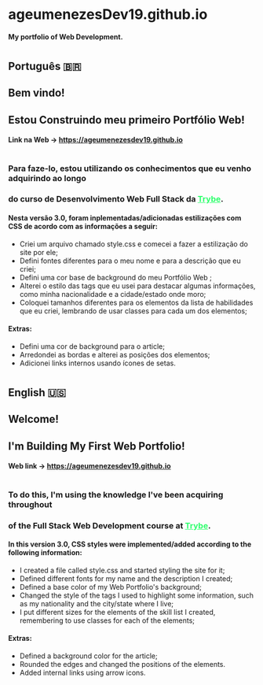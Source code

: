 # ageumenezesDev19.github.io
#### My portfolio of Web Development.

#

## Português 🇧🇷 

## Bem vindo!
## Estou Construindo meu primeiro Portfólio Web!

#### Link na Web -> https://ageumenezesdev19.github.io

#

### Para faze-lo, estou utilizando os conhecimentos que eu venho adquirindo ao longo
### do curso de Desenvolvimento Web Full Stack da <a href="https://www.betrybe.com" target="_blank" rel="noopener noreferrer" style="color: rgb(47, 255, 109);">Trybe</a>.

#### Nesta versão 3.0, foram inplementadas/adicionadas estilizações com CSS de acordo com as informações a seguir:

- Criei um arquivo chamado style.css e comecei a fazer a estilização do site por ele;
- Defini fontes diferentes para o meu nome e para a descrição que eu criei;
- Defini uma cor base de background do meu Portfólio Web ;
- Alterei o estilo das tags que eu usei para destacar algumas informações, como minha nacionalidade e a cidade/estado onde moro;
- Coloquei tamanhos diferentes para os elementos da lista de habilidades que eu criei, lembrando de usar classes para cada um dos elementos;

#### Extras:
- Defini uma cor de background para o article;
- Arredondei as bordas e alterei as posições dos elementos;
- Adicionei links internos usando ícones de setas.

#

## English 🇺🇸

## Welcome!
## I'm Building My First Web Portfolio!

#### Web link -> https://ageumenezesdev19.github.io

#

### To do this, I'm using the knowledge I've been acquiring throughout
### of the Full Stack Web Development course at <a href="https://www.betrybe.com" target="_blank" rel="noopener noreferrer" style="color: rgb(47, 255, 109) ;">Trybe</a>.

#### In this version 3.0, CSS styles were implemented/added according to the following information:

- I created a file called style.css and started styling the site for it;
- Defined different fonts for my name and the description I created;
- Defined a base color of my Web Portfolio's background;
- Changed the style of the tags I used to highlight some information, such as my nationality and the city/state where I live;
- I put different sizes for the elements of the skill list I created, remembering to use classes for each of the elements;

#### Extras:
- Defined a background color for the article;
- Rounded the edges and changed the positions of the elements.
- Added internal links using arrow icons.
